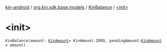 [kin-android](../../index.md) / [org.kin.sdk.base.models](../index.md) / [KinBalance](index.md) / [&lt;init&gt;](./-init-.md)

# &lt;init&gt;

`KinBalance(amount: `[`KinAmount`](../-kin-amount/index.md)` = KinAmount.ZERO, pendingAmount: `[`KinAmount`](../-kin-amount/index.md)` = amount)`